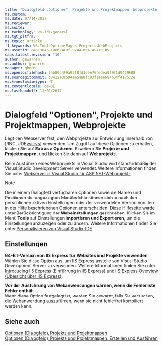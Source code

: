 ```yaml
---
title: "Dialogfeld „Optionen“, Projekte und Projektmappen, Webprojekte | Microsoft-Dokumentation"
ms.custom: 
ms.date: 07/14/2017
ms.reviewer: 
ms.suite: 
ms.technology: vs-ide-general
ms.tgt_pltfrm: 
ms.topic: article
f1_keywords: VS.ToolsOptionsPages.Projects.WebProjects
ms.assetid: ea813046-1ae6-4c9f-9784-dc41494101b9
caps.latest.revision: "10"
author: gewarren
ms.author: gewarren
manager: ghogen
ms.openlocfilehash: 9ab80c499a95f8fd1dee764edea9f971d9429688
ms.sourcegitcommit: c0422a3d594ea5ae8fc03f1aee684b04f417522e
ms.translationtype: HT
ms.contentlocale: de-DE
ms.lasthandoff: 11/02/2017
---
```

# <a name="options-dialog-box-projects-and-solutions-web-projects"></a>Dialogfeld "Optionen", Projekte und Projektmappen, Webprojekte

Legt den Webserver fest, den Webprojekte zur Entwicklung innerhalb von [!INCLUDE[vsprvs](../../code-quality/includes/vsprvs_md.md)] verwenden. Um Zugriff auf diese Optionen zu erhalten, klicken Sie auf **Extras > Optionen**. Erweitern Sie **Projekte und Projektmappen**, und klicken Sie dann auf **Webprojekte**.

Beim Ausführen eines Webprojekts in Visual Studio wird standardmäßig der Visual Studio Development Server verwendet. Weitere Informationen finden Sie unter [Webserver in Visual Studio für ASP.NET-Webprojekte](http://msdn.microsoft.com/en-us/31d4f588-df59-4b7e-b9ea-e1f2dd204328).  

> [!NOTE]
>  Die in einem Dialogfeld verfügbaren Optionen sowie die Namen und Positionen der angezeigten Menübefehle können sich je nach den persönlichen aktiven Einstellungen oder der verwendeten Version von den in der Hilfe beschriebenen Optionen unterscheiden. Diese Hilfeseite wurde unter Berücksichtigung der **Webeinstellungen** geschrieben. Klicken Sie im Menü **Tools** auf Einstellungen **Importieren und Exportieren**, um die Einstellungen anzuzeigen oder zu ändern. Weitere Informationen finden Sie unter [Personalisieren von Visual Studio-IDE](../../ide/personalizing-the-visual-studio-ide.md).  
  
## <a name="settings"></a>Einstellungen  

**64-Bit-Version von IIS Express für Websites und Projekte verwenden**  
Wählen Sie diese Option aus, um IIS Express anstelle von Visual Studio Development Server zu verwenden. Weitere Informationen finden Sie unter [Introducing IIS Express (Einführung in IIS Express)](http://go.microsoft.com/?linkid=9747914) und [IIS Express Overview (Übersicht über IIS Express)](http://go.microsoft.com/?linkid=9747915).

**Vor der Ausführung von Webanwendungen warnen, wenn die Fehlerliste Fehler enthält**  
Wenn diese Option festgelegt ist, werden Sie gewarnt, falls Sie versuchen, die Webanwendung auszuführen, wenn sie nicht fehlerfrei kompiliert werden kann.

## <a name="see-also"></a>Siehe auch  
[Optionen (Dialogfeld), Projekte und Projektmappen](projects-and-solutions-options-dialog-box.md)  
[Optionen (Dialogfeld), Projekte und Projektmappen, Erstellen und Ausführen](options-dialog-box-projects-and-solutions-web-projects.md)